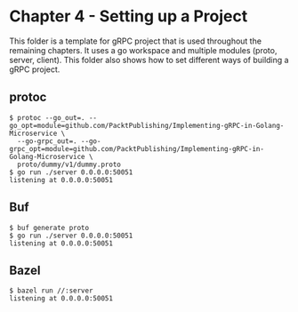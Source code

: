 # Chapter 4 - Setting up a Project

This folder is a template for gRPC project that is used throughout the remaining chapters. It uses a go workspace and multiple modules (proto, server, client). This folder also shows how to set different ways of building a gRPC project.

## protoc

```shell
$ protoc --go_out=. --go_opt=module=github.com/PacktPublishing/Implementing-gRPC-in-Golang-Microservice \
  --go-grpc_out=. --go-grpc_opt=module=github.com/PacktPublishing/Implementing-gRPC-in-Golang-Microservice \
  proto/dummy/v1/dummy.proto
$ go run ./server 0.0.0.0:50051
listening at 0.0.0.0:50051
```

## Buf

```shell
$ buf generate proto
$ go run ./server 0.0.0.0:50051
listening at 0.0.0.0:50051
```

## Bazel

```shell
$ bazel run //:server
listening at 0.0.0.0:50051
```
